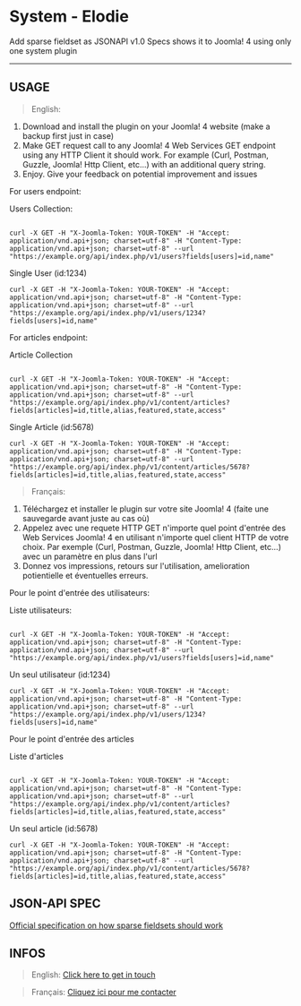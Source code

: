 # System - Elodie

Add sparse fieldset as JSONAPI v1.0 Specs shows it to Joomla! 4 using only one system plugin

------------------------------------------------------------------------

## USAGE

> English: 

1. Download and install the plugin on your Joomla! 4 website (make a backup first just in case)
2. Make GET request call to any  Joomla! 4 Web Services GET endpoint using any HTTP Client it should work. For example (Curl, Postman, Guzzle, Joomla! Http Client, etc...) with an additional query string.
3. Enjoy. Give your feedback on potential improvement and issues

For users endpoint:

Users Collection:
```

curl -X GET -H "X-Joomla-Token: YOUR-TOKEN" -H "Accept: application/vnd.api+json; charset=utf-8" -H "Content-Type: application/vnd.api+json; charset=utf-8" --url "https://example.org/api/index.php/v1/users?fields[users]=id,name"
```

Single User (id:1234)

```
curl -X GET -H "X-Joomla-Token: YOUR-TOKEN" -H "Accept: application/vnd.api+json; charset=utf-8" -H "Content-Type: application/vnd.api+json; charset=utf-8" --url "https://example.org/api/index.php/v1/users/1234?fields[users]=id,name"

```

For articles endpoint:

Article Collection
```

curl -X GET -H "X-Joomla-Token: YOUR-TOKEN" -H "Accept: application/vnd.api+json; charset=utf-8" -H "Content-Type: application/vnd.api+json; charset=utf-8" --url "https://example.org/api/index.php/v1/content/articles?fields[articles]=id,title,alias,featured,state,access"

```

Single Article (id:5678)

```
curl -X GET -H "X-Joomla-Token: YOUR-TOKEN" -H "Accept: application/vnd.api+json; charset=utf-8" -H "Content-Type: application/vnd.api+json; charset=utf-8" --url "https://example.org/api/index.php/v1/content/articles/5678?fields[articles]=id,title,alias,featured,state,access"

```


> Français:

1. Téléchargez et installer le plugin sur votre site Joomla! 4 (faite une sauvegarde avant juste au cas où)
2. Appelez avec une requete HTTP GET n'importe quel point d'entrée des Web Services Joomla! 4 en utilisant n'importe quel client HTTP de votre choix. Par exemple (Curl, Postman, Guzzle, Joomla! Http Client, etc...) avec un paramètre en plus dans l'url
3. Donnez vos impressions, retours sur l'utilisation, amelioration potientielle et éventuelles erreurs.

Pour le point d'entrée des utilisateurs:

Liste utilisateurs:
```

curl -X GET -H "X-Joomla-Token: YOUR-TOKEN" -H "Accept: application/vnd.api+json; charset=utf-8" -H "Content-Type: application/vnd.api+json; charset=utf-8" --url "https://example.org/api/index.php/v1/users?fields[users]=id,name"
```

Un seul utilisateur (id:1234)

```
curl -X GET -H "X-Joomla-Token: YOUR-TOKEN" -H "Accept: application/vnd.api+json; charset=utf-8" -H "Content-Type: application/vnd.api+json; charset=utf-8" --url "https://example.org/api/index.php/v1/users/1234?fields[users]=id,name"

```

Pour le point d'entrée des articles

Liste d'articles
```

curl -X GET -H "X-Joomla-Token: YOUR-TOKEN" -H "Accept: application/vnd.api+json; charset=utf-8" -H "Content-Type: application/vnd.api+json; charset=utf-8" --url "https://example.org/api/index.php/v1/content/articles?fields[articles]=id,title,alias,featured,state,access"

```

Un seul article (id:5678)

```
curl -X GET -H "X-Joomla-Token: YOUR-TOKEN" -H "Accept: application/vnd.api+json; charset=utf-8" -H "Content-Type: application/vnd.api+json; charset=utf-8" --url "https://example.org/api/index.php/v1/content/articles/5678?fields[articles]=id,title,alias,featured,state,access"

```

## JSON-API SPEC

[Official specification on how sparse fieldsets should work](https://jsonapi.org/format/#fetching-sparse-fieldsets)

## INFOS

> English: [Click here to get in touch](https://github.com/mralexandrelise/mralexandrelise/blob/master/community.md "Get in touch")

> Français: [Cliquez ici pour me contacter](https://github.com/mralexandrelise/mralexandrelise/blob/master/community.md "Me contacter")

